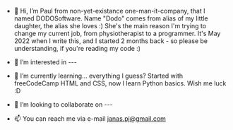 - 👋 Hi, I’m Paul from non-yet-existance one-man-it-company, that I named DODOSoftware.
Name "Dodo" comes from alias of my little daughter, the alias she loves :) She's the main reason I'm trying to change my current job, 
from physiotherapist to a programmer. It's May 2022 when I write this, and I started 2 months back - so please be understanding, if you're reading my code :)

- 👀 I’m interested in ---
- 🌱 I’m currently learning... everything I guess? Started with freeCodeCamp HTML and CSS, now I learn Python basics. Wish me luck :D
- 💞️ I’m looking to collaborate on ---
- 📫 You can reach me via e-mail janas.pj@gmail.com
